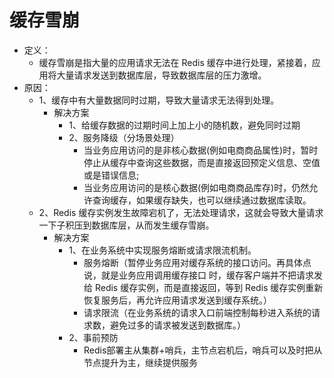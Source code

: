 # 缓存雪崩
- 定义：
  -  缓存雪崩是指大量的应用请求无法在 Redis 缓存中进行处理，紧接着，应用将大量请求发送到数据库层，导致数据库层的压力激增。
- 原因：
  - 1、缓存中有大量数据同时过期，导致大量请求无法得到处理。
    - 解决方案
      - 1、给缓存数据的过期时间上加上小的随机数，避免同时过期
      - 2、服务降级（分场景处理）
        - 当业务应用访问的是非核心数据(例如电商商品属性)时，暂时停止从缓存中查询这些数据，而是直接返回预定义信息、空值或是错误信息; 
        - 当业务应用访问的是核心数据(例如电商商品库存)时，仍然允许查询缓存，如果缓存缺失，也可以继续通过数据库读取。
  - 2、Redis 缓存实例发生故障宕机了，无法处理请求，这就会导致大量请求一下子积压到数据库层，从而发生缓存雪崩。
    - 解决方案
      - 1、在业务系统中实现服务熔断或请求限流机制。
        - 服务熔断（暂停业务应用对缓存系统的接口访问。再具体点说，就是业务应用调用缓存接口 时，缓存客户端并不把请求发给 Redis 缓存实例，而是直接返回，等到 Redis 缓存实例重新恢复服务后，再允许应用请求发送到缓存系统。）
        - 请求限流（在业务系统的请求入口前端控制每秒进入系统的请求数，避免过多的请求被发送到数据库。）
      - 2、事前预防
        - Redis部署主从集群+哨兵，主节点宕机后，哨兵可以及时把从节点提升为主，继续提供服务